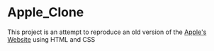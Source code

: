 # Apple_Clone

This project is an attempt to reproduce an old version of the [Apple's Website](https://web.archive.org/web/20140301004610/http://www.apple.com/) using HTML and CSS
